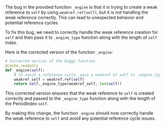 The bug in the provided function `_engine` is that it is trying to create a weak reference to `self` by using `weakref.ref(self)`, but it is not handling the weak reference correctly. This can lead to unexpected behavior and potential reference cycles.

To fix this bug, we need to correctly handle the weak reference creation for `self` and then pass it to `_engine_type` function along with the length of `self` index.

Here is the corrected version of the function `_engine`:

```python
# Corrected version of the buggy function
@cache_readonly
def _engine(self):
    # To avoid a reference cycle, pass a weakref of self to _engine_type.
    weakref_self = weakref.ref(self)
    return self._engine_type(weakref_self, len(self))
```

This corrected version ensures that the weak reference to `self` is created correctly and passed to the `_engine_type` function along with the length of the PeriodIndex `self`.

By making this change, the function `_engine` should now correctly handle the weak reference to `self` and avoid any potential reference cycle issues.